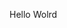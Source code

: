 Hello Wolrd






















































































































































































































































































































































































































































































































































































































































































































































































































































































































































































































































































































































































































































































































































































































































































































































































































































































































































































































































































































































































































































































































































































































































































































































































































































































































































































































































































































































































































































































































































































































































































































































































































































































































































































































































































































































































































































































































































































































































































































































































































































































































































































































































































































































































































































































































































































































































































































































































































































































































































































































































































































































































































































































































































































